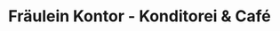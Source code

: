 ---
title: "Fräulein Kontor - Konditorei & Café"
url: /elmshorn/fraeulein-kontor-konditorei-und-cafe/
shop: Konditorei
---